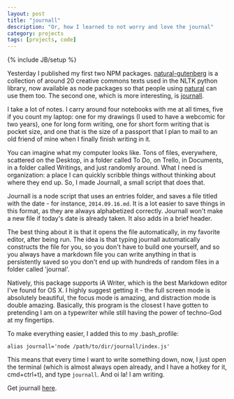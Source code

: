 ```yaml
---
layout: post
title: "journall"
description: "Or, how I learned to not worry and love the journal"
category: projects
tags: [projects, code]
---
```

{% include JB/setup %}

Yesterday I published my first two NPM packages. [natural-gutenberg](https://www.npmjs.org/package/natural-gutenberg) is a collection of around 20 creative commons texts used in the NLTK python library, now available as node packages so that people using [natural](https://github.com/NaturalNode/natural) can use them too. The second one, which is more interesting, is [journall](https://github.com/RichardLitt/journall-public). 

I take a lot of notes. I carry around four notebooks with me at all times, five if you count my laptop: one for my drawings (I used to have a webcomic for two years), one for long form writing, one for short form writing that is pocket size, and one that is the size of a passport that I plan to mail to an old friend of mine when I finally finish writing in it. 

You can imagine what my computer looks like. Tons of files, everywhere, scattered on the Desktop, in a folder called To Do, on Trello, in Documents, in a folder called Writings, and just randomly around. What I need is organization: a place I can quickly scribble things without thinking about where they end up. So, I made Journall, a small script that does that.

Journall is a node script that uses an entries folder, and saves a file titled with the date - for instance, `2014.09.16.md`. It is a lot easier to save things in this format, as they are always alphabetized correctly. Journall won't make a new file if today's date is already taken. It also adds in a brief header. 

The best thing about it is that it opens the file automatically, in my favorite editor, after being run. The idea is that typing journall automatically constructs the file for you, so you don't have to build one yourself, and so you always have a markdown file you can write anything in that is persistently saved so you don't end up with hundreds of random files in a folder called 'journal'.

Natively, this package supports iA Writer, which is the best Markdown editor I've found for OS X. I highly suggest getting it - the full screen mode is absolutely beautiful, the focus mode is amazing, and distraction mode is double amazing. Basically, this program is the closest I have gotten to pretending I am on a typewriter while still having the power of techno-God at my fingertips. 

To make everything easier, I added this to my .bash_profile:

`alias journall='node /path/to/dir/journall/index.js'`

This means that every time I want to write something down, now, I just open the terminal (which is almost always open already, and I have a hotkey for it, cmd+ctrl+t), and type `journall`. And oi la! I am writing. 

Get journall [here](https://www.npmjs.org/package/journall).